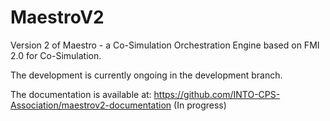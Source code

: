 # MaestroV2
Version 2 of Maestro - a Co-Simulation Orchestration Engine based on FMI 2.0 for
Co-Simulation.

The development is currently ongoing in the development branch.

The documentation is available at:
https://github.com/INTO-CPS-Association/maestrov2-documentation (In progress)
